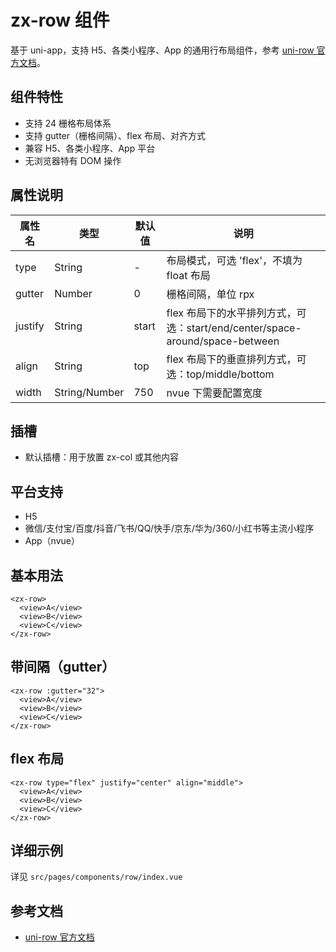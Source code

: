 # zx-row 组件

基于 uni-app，支持 H5、各类小程序、App 的通用行布局组件，参考 [uni-row 官方文档](https://uniapp.dcloud.net.cn/component/uniui/uni-row.html)。

## 组件特性
- 支持 24 栅格布局体系
- 支持 gutter（栅格间隔）、flex 布局、对齐方式
- 兼容 H5、各类小程序、App 平台
- 无浏览器特有 DOM 操作

## 属性说明
| 属性名   | 类型           | 默认值 | 说明 |
|----------|----------------|--------|------|
| type     | String         | -      | 布局模式，可选 'flex'，不填为 float 布局 |
| gutter   | Number         | 0      | 栅格间隔，单位 rpx |
| justify  | String         | start  | flex 布局下的水平排列方式，可选：start/end/center/space-around/space-between |
| align    | String         | top    | flex 布局下的垂直排列方式，可选：top/middle/bottom |
| width    | String/Number  | 750    | nvue 下需要配置宽度 |

## 插槽
- 默认插槽：用于放置 zx-col 或其他内容

## 平台支持
- H5
- 微信/支付宝/百度/抖音/飞书/QQ/快手/京东/华为/360/小红书等主流小程序
- App（nvue）

## 基本用法
```vue
<zx-row>
  <view>A</view>
  <view>B</view>
  <view>C</view>
</zx-row>
```

## 带间隔（gutter）
```vue
<zx-row :gutter="32">
  <view>A</view>
  <view>B</view>
  <view>C</view>
</zx-row>
```

## flex 布局
```vue
<zx-row type="flex" justify="center" align="middle">
  <view>A</view>
  <view>B</view>
  <view>C</view>
</zx-row>
```

## 详细示例
详见 `src/pages/components/row/index.vue`

## 参考文档
- [uni-row 官方文档](https://uniapp.dcloud.net.cn/component/uniui/uni-row.html)
